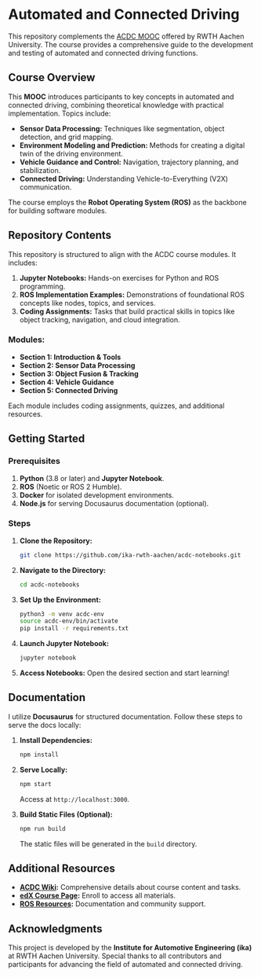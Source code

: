 # Automated and Connected Driving

This repository complements the [ACDC MOOC](https://learning.edx.org/course/course-v1:RWTHx+ACDC+3T2023/home) offered by RWTH Aachen University. The course provides a comprehensive guide to the development and testing of automated and connected driving functions.

## Course Overview

This **MOOC** introduces participants to key concepts in automated and connected driving, combining theoretical knowledge with practical implementation. Topics include:

- **Sensor Data Processing:** Techniques like segmentation, object detection, and grid mapping.
- **Environment Modeling and Prediction:** Methods for creating a digital twin of the driving environment.
- **Vehicle Guidance and Control:** Navigation, trajectory planning, and stabilization.
- **Connected Driving:** Understanding Vehicle-to-Everything (V2X) communication.

The course employs the **Robot Operating System (ROS)** as the backbone for building software modules.

## Repository Contents

This repository is structured to align with the ACDC course modules. It includes:

1. **Jupyter Notebooks:** Hands-on exercises for Python and ROS programming.
2. **ROS Implementation Examples:** Demonstrations of foundational ROS concepts like nodes, topics, and services.
3. **Coding Assignments:** Tasks that build practical skills in topics like object tracking, navigation, and cloud integration.

### Modules:

- **Section 1: Introduction & Tools**
- **Section 2: Sensor Data Processing**
- **Section 3: Object Fusion & Tracking**
- **Section 4: Vehicle Guidance**
- **Section 5: Connected Driving**

Each module includes coding assignments, quizzes, and additional resources.

## Getting Started

### Prerequisites

1. **Python** (3.8 or later) and **Jupyter Notebook**.
2. **ROS** (Noetic or ROS 2 Humble).
3. **Docker** for isolated development environments.
4. **Node.js** for serving Docusaurus documentation (optional).

### Steps

1. **Clone the Repository:**
   ```bash
   git clone https://github.com/ika-rwth-aachen/acdc-notebooks.git
   ```

2. **Navigate to the Directory:**
   ```bash
   cd acdc-notebooks
   ```

3. **Set Up the Environment:**
   ```bash
   python3 -m venv acdc-env
   source acdc-env/bin/activate
   pip install -r requirements.txt
   ```

4. **Launch Jupyter Notebook:**
   ```bash
   jupyter notebook
   ```

5. **Access Notebooks:** Open the desired section and start learning!

## Documentation

I utilize **Docusaurus** for structured documentation. Follow these steps to serve the docs locally:

1. **Install Dependencies:**
   ```bash
   npm install
   ```

2. **Serve Locally:**
   ```bash
   npm start
   ```
   Access at `http://localhost:3000`.

3. **Build Static Files (Optional):**
   ```bash
   npm run build
   ```
   The static files will be generated in the `build` directory.

## Additional Resources

- **[ACDC Wiki](https://github.com/ika-rwth-aachen/acdc/wiki):** Comprehensive details about course content and tasks.
- **[edX Course Page](https://learning.edx.org/course/course-v1:RWTHx+ACDC+3T2023/home):** Enroll to access all materials.
- **[ROS Resources](https://www.ros.org/):** Documentation and community support.

## Acknowledgments

This project is developed by the **Institute for Automotive Engineering (ika)** at RWTH Aachen University. Special thanks to all contributors and participants for advancing the field of automated and connected driving.
